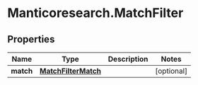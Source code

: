 # Manticoresearch.MatchFilter

## Properties

Name | Type | Description | Notes
------------ | ------------- | ------------- | -------------
**match** | [**MatchFilterMatch**](MatchFilterMatch.md) |  | [optional] 


